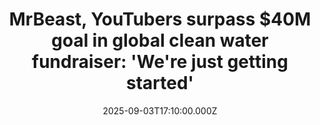 ---
title: "MrBeast, YouTubers surpass $40M goal in global clean water fundraiser: 'We're just getting started'"
date: 2025-09-03T17:10:00.000Z
category: Human Kindness
externalLink: "https://www.goodgoodgood.co/articles/mrbeast-team-water-fundraiser"
image: ""
excerpt: "The campaign is Jimmy Donaldson’s third large-scale environmental fundraiser in recent years.…"
---